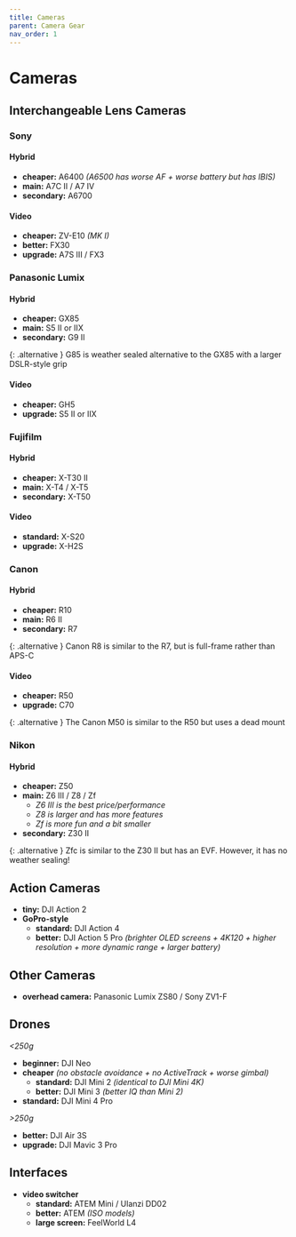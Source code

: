 ```yaml
---
title: Cameras
parent: Camera Gear
nav_order: 1
---
```

# Cameras

## Interchangeable Lens Cameras

### Sony

#### Hybrid

- **cheaper:** A6400 *(A6500 has worse AF + worse battery but has IBIS)*
- **main:** A7C II / A7 IV
- **secondary:** A6700

#### Video 

- **cheaper:** ZV-E10 *(MK I)*
- **better:** FX30
- **upgrade:** A7S III / FX3

### Panasonic Lumix

#### Hybrid

- **cheaper:** GX85
- **main:** S5 II or IIX
- **secondary:** G9 II

{: .alternative }
G85 is weather sealed alternative to the GX85 with a larger DSLR-style grip

#### Video

- **cheaper:** GH5
- **upgrade:** S5 II or IIX

### Fujifilm

#### Hybrid

- **cheaper:** X-T30 II
- **main:** X-T4 / X-T5
- **secondary:** X-T50

#### Video

- **standard:** X-S20
- **upgrade:** X-H2S


### Canon

#### Hybrid

- **cheaper:** R10
- **main:** R6 II
- **secondary:** R7

{: .alternative }
Canon R8 is similar to the R7, but is full-frame rather than APS-C


#### Video

- **cheaper:** R50
- **upgrade:** C70

{: .alternative }
The Canon M50 is similar to the R50 but uses a dead mount

### Nikon

#### Hybrid

- **cheaper:** Z50
- **main:** Z6 III / Z8 / Zf
	- *Z6 III is the best price/performance*
	- *Z8 is larger and has more features*
	- *Zf is more fun and a bit smaller*
- **secondary:** Z30 II

{: .alternative }
Zfc is similar to the Z30 II but has an EVF. However, it has no weather sealing!

## Action Cameras

- **tiny:** DJI Action 2
- **GoPro-style** 
	- **standard:** DJI Action 4
	- **better:** DJI Action 5 Pro *(brighter OLED screens + 4K120 + higher resolution + more dynamic range + larger battery)*

## Other Cameras

- **overhead camera:** Panasonic Lumix ZS80 / Sony ZV1-F

## Drones

*<250g*
- **beginner:** DJI Neo
- **cheaper** *(no obstacle avoidance + no ActiveTrack + worse gimbal)*
	- **standard:** DJI Mini 2 *(identical to DJI Mini 4K)*
	- **better:** DJI Mini 3 *(better IQ than Mini 2)*
- **standard:** DJI Mini 4 Pro

*>250g*
- **better:** DJI Air 3S
- **upgrade:** DJI Mavic 3 Pro

## Interfaces

- **video switcher** 
	- **standard:** ATEM Mini / Ulanzi DD02
	- **better:** ATEM *(ISO models)*
	- **large screen:** FeelWorld L4
